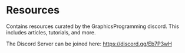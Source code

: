 # Resources
Contains resources curated by the GraphicsProgramming discord.  This includes articles, tutorials, and more.

The Discord Server can be joined here: https://discord.gg/Eb7P3wH

